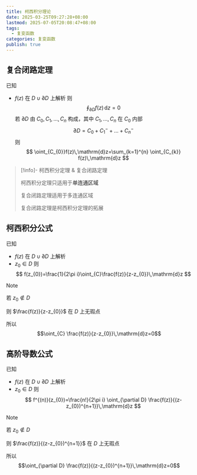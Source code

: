 ```yaml
---
title: 柯西积分理论
date: 2025-03-25T09:27:28+08:00
lastmod: 2025-07-05T20:08:47+08:00
tags:
  - 复变函数
categories: 复变函数
publish: true
---
```


## 复合闭路定理

已知
- $f(z)$ 在 $D\cup \partial D$ 上解析
则
$$
\oint_{\partial D}f(z)\,\mathrm{d}z = 0
$$
若 $\partial D$ 由 $C_{0}, C_{1},\dots, C_{n}$ 构成，其中 $C_{1}, \dots, C_{n}$ 在 $C_{0}$ 内部
$$
\partial D = C_{0} + C_{1}^{-}+\dots+C_{n}^{-}
$$
则
$$
\oint_{C_{0}}f(z)\,\mathrm{d}z=\sum_{k=1}^{n} \oint_{C_{k}} f(z)\,\mathrm{d}z
$$

>[!info]- 柯西积分定理 & 复合闭路定理
>
>柯西积分定理只适用于**单连通区域**
>
>复合闭路定理适用于多连通区域
>
>复合闭路定理是柯西积分定理的拓展

## 柯西积分公式

已知
- $f(z)$ 在 $D\cup \partial D$ 上解析
- $z_{0}\in D$
则
$$
f(z_{0})=\frac{1}{2\pi i}\oint_{C}\frac{f(z)}{z-z_{0}}\,\mathrm{d}z
$$

>[!note]
>若 $z_{0}\notin D$
>
>则 $\frac{f(z)}{z-z_{0}}$ 在 $D$ 上无瑕点
>
>所以 $$\oint_{C} \frac{f(z)}{z-z_{0}}\,\mathrm{d}z=0$$

## 高阶导数公式

已知
- $f(z)$ 在 $D\cup \partial D$ 上解析
- $z_{0}\in D$
则
$$
f^{(n)}(z_{0})=\frac{n!}{2\pi i} \oint_{\partial D} \frac{f(z)}{(z-z_{0})^{n+1}}\,\mathrm{d}z
$$

>[!note]
>若 $z_{0}\notin D$
>
>则 $\frac{f(z)}{(z-z_{0})^{n+1}}$  在 $D$ 上无瑕点
>
>所以 $$\oint_{\partial D} \frac{f(z)}{(z-z_{0})^{n+1}}\,\mathrm{d}z=0$$

